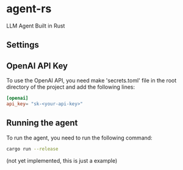 # agent-rs
LLM Agent Built in Rust


## Settings

## OpenAI API Key
To use the OpenAI API, you need make 'secrets.toml' file in the root directory of the project and add the following lines:
```toml
[openai]
api_key= "sk-<your-api-key>"
```

## Running the agent
To run the agent, you need to run the following command:
```bash
cargo run --release
```
(not yet implemented, this is just a example)
